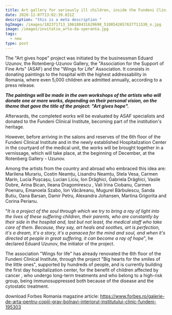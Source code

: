 ```yaml
---
title: Art gallery for seriously ill children, inside the Fundeni Clinical Institute
date: 2020-12-07T13:02:39.831Z
description: "this is a meta description "
bgImage: /images/182371713_106188431629698_5108542657637711538_n.jpg
image: /images/invitatie_arta-da-speranta.jpg
tags:
  - new
type: post
---
```

The "Art gives hope" project was initiated by the businessman Eduard Uzunov, the Rotenberg-Uzunov Gallery, the "Association for the Support of Fine Arts" (ASAF) and the "Wings for Life" Association. It consists in donating paintings to the hospital with the highest addressability in Romania, where even 5,000 children are admitted annually, according to a press release. 

***The paintings will be made in the own workshops of the artists who will donate one or more works, depending on their personal vision, on the theme that gave the title of the project: "Art gives hope".***

Afterwards, the completed works will be evaluated by ASAF specialists and donated to the Fundeni Clinical Institute, becoming part of the institution's heritage.

However, before arriving in the salons and reserves of the 6th floor of the Fundeni Clinical Institute and in the newly established Hospitalization Center in the courtyard of the medical unit, the works will be brought together in a vernissage, which will take place, at the beginning of December, at the Rotenberg Gallery - Uzunov.

Among the artists from the country and abroad who embraced this idea are: Marilena Murariu, Costin Neamțu, Lisandru Neamțu, Stela Vesa, Carmen Marin, Lucia Pușcașu, Lucian Liciu, Ion Drăghici, Gabriela Drăghici, Vasile Dobre, Arina Bican, Ileana Dragomirescu , Vali Irina Ciobanu, Carmen Poenaru, Emanoela Szabo, Ion Văcăreanu, Mugurel Bărbulescu, Sanda Butiu, Oana Barsan, Damir Petru, Alexandra Johansen, Martina Grigorita and Corina Perianu.

"*It is a project of the soul through which we try to bring a ray of light into the lives of these suffering children, their parents, who are constantly by their side in the hospital and, last but not least, the medical staff who take care of them. Because, they say, art heals and soothes, art is perfection, it's a dream, it's a story, it's a panacea for the mind and soul, and when it's directed at people in great suffering, it can become a ray of hope*", he declared Eduard Uzunov, the initiator of the project. 

The association "Wings for life" has already renovated the 6th floor of the Fundeni Clinical Institute, through the project "Big hearts for the smiles of the little ones", supported by hundreds of people, and is currently building the first day hospitalization center, for the benefit of children affected by cancer , who undergo long-term treatments and who belong to a high-risk group, being immunosuppressed both because of the disease and the cytostatic treatment.



download Forbes Romania magazine article: https://www.forbes.ro/galerie-de-arta-pentru-copiii-grav-bolnavi-interiorul-institutului-clinic-fundeni-195303
